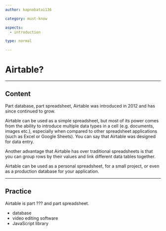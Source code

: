 ```yaml
---
author: kapnobatai136

category: must-know

aspects:
  - introduction

type: normal

---
```


# Airtable?

---
## Content

Part database, part spreadsheet, Airtable was introduced in 2012 and has since continued to grow.

Airtable can be used as a simple spreadsheet, but most of its power comes from the ability to introduce multiple data types in a cell (e.g. documents, images etc.), especially when compared to other spreadsheet applications (such as Excel or Google Sheets). You can say that Airtable was designed for data entry.

Another advantage that Airtable has over traditional spreadsheets is that you can group rows by their values and link different data tables together.

Airtable can be used as a personal spreadsheet, for a small project, or even as a production database for your application.

---
## Practice

Airtable is part ??? and part spreadsheet.

* database
* video editing software
* JavaScript library